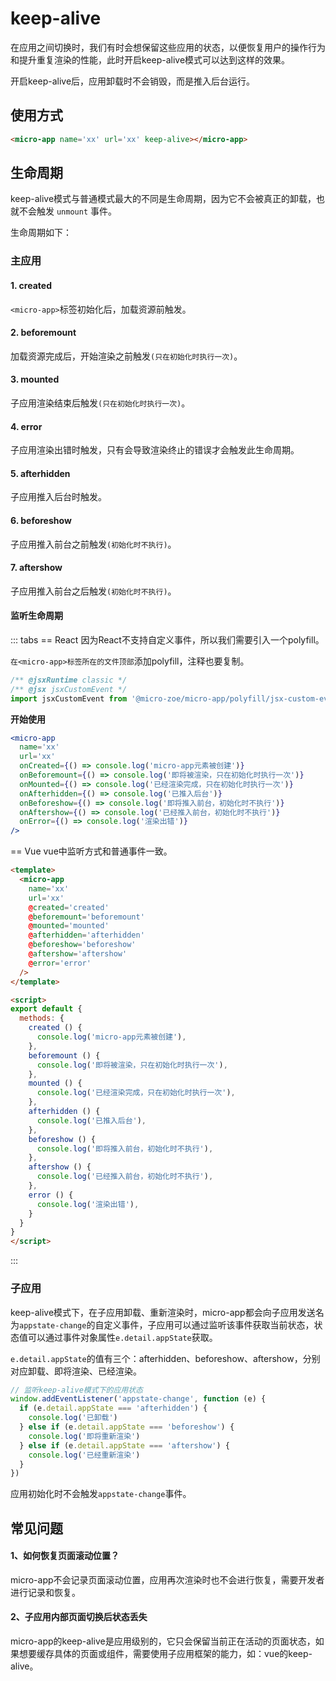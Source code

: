 # keep-alive

在应用之间切换时，我们有时会想保留这些应用的状态，以便恢复用户的操作行为和提升重复渲染的性能，此时开启keep-alive模式可以达到这样的效果。

开启keep-alive后，应用卸载时不会销毁，而是推入后台运行。

## 使用方式
```html
<micro-app name='xx' url='xx' keep-alive></micro-app>
```

## 生命周期
keep-alive模式与普通模式最大的不同是生命周期，因为它不会被真正的卸载，也就不会触发 `unmount` 事件。

生命周期如下：

### 主应用

#### 1. created
`<micro-app>`标签初始化后，加载资源前触发。

#### 2. beforemount
加载资源完成后，开始渲染之前触发`(只在初始化时执行一次)`。

#### 3. mounted
子应用渲染结束后触发`(只在初始化时执行一次)`。

#### 4. error
子应用渲染出错时触发，只有会导致渲染终止的错误才会触发此生命周期。

#### 5. afterhidden
子应用推入后台时触发。

#### 6. beforeshow
子应用推入前台之前触发`(初始化时不执行)`。

#### 7. aftershow
子应用推入前台之后触发`(初始化时不执行)`。

#### 监听生命周期

::: tabs
== React
因为React不支持自定义事件，所以我们需要引入一个polyfill。

`在<micro-app>标签所在的文件顶部`添加polyfill，注释也要复制。
```js
/** @jsxRuntime classic */
/** @jsx jsxCustomEvent */
import jsxCustomEvent from '@micro-zoe/micro-app/polyfill/jsx-custom-event'
```

**开始使用**
```jsx
<micro-app
  name='xx'
  url='xx'
  onCreated={() => console.log('micro-app元素被创建')}
  onBeforemount={() => console.log('即将被渲染，只在初始化时执行一次')}
  onMounted={() => console.log('已经渲染完成，只在初始化时执行一次')}
  onAfterhidden={() => console.log('已推入后台')}
  onBeforeshow={() => console.log('即将推入前台，初始化时不执行')}
  onAftershow={() => console.log('已经推入前台，初始化时不执行')}
  onError={() => console.log('渲染出错')}
/>
```
== Vue
vue中监听方式和普通事件一致。
```html
<template>
  <micro-app
    name='xx'
    url='xx'
    @created='created'
    @beforemount='beforemount'
    @mounted='mounted'
    @afterhidden='afterhidden'
    @beforeshow='beforeshow'
    @aftershow='aftershow'
    @error='error'
  />
</template>

<script>
export default {
  methods: {
    created () {
      console.log('micro-app元素被创建'),
    },
    beforemount () {
      console.log('即将被渲染，只在初始化时执行一次'),
    },
    mounted () {
      console.log('已经渲染完成，只在初始化时执行一次'),
    },
    afterhidden () {
      console.log('已推入后台'),
    },
    beforeshow () {
      console.log('即将推入前台，初始化时不执行'),
    },
    aftershow () {
      console.log('已经推入前台，初始化时不执行'),
    },
    error () {
      console.log('渲染出错'),
    }
  }
}
</script>
```

:::

### 子应用
keep-alive模式下，在子应用卸载、重新渲染时，micro-app都会向子应用发送名为`appstate-change`的自定义事件，子应用可以通过监听该事件获取当前状态，状态值可以通过事件对象属性`e.detail.appState`获取。

`e.detail.appState`的值有三个：afterhidden、beforeshow、aftershow，分别对应卸载、即将渲染、已经渲染。

```js
// 监听keep-alive模式下的应用状态
window.addEventListener('appstate-change', function (e) {
  if (e.detail.appState === 'afterhidden') {
    console.log('已卸载')
  } else if (e.detail.appState === 'beforeshow') {
    console.log('即将重新渲染')
  } else if (e.detail.appState === 'aftershow') {
    console.log('已经重新渲染')
  }
})
```

应用初始化时不会触发`appstate-change`事件。


## 常见问题
#### 1、如何恢复页面滚动位置？
micro-app不会记录页面滚动位置，应用再次渲染时也不会进行恢复，需要开发者进行记录和恢复。

#### 2、子应用内部页面切换后状态丢失
micro-app的keep-alive是应用级别的，它只会保留当前正在活动的页面状态，如果想要缓存具体的页面或组件，需要使用子应用框架的能力，如：vue的keep-alive。
